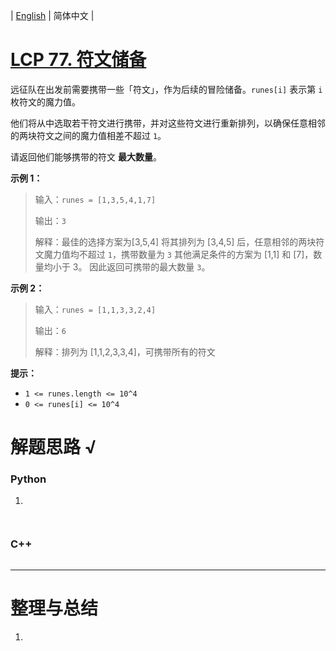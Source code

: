 | [English](README_EN.md) | 简体中文 |

# [LCP 77. 符文储备](https://leetcode.cn/problems/W2ZX4X)
远征队在出发前需要携带一些「符文」，作为后续的冒险储备。`runes[i]` 表示第 `i` 枚符文的魔力值。

他们将从中选取若干符文进行携带，并对这些符文进行重新排列，以确保任意相邻的两块符文之间的魔力值相差不超过 `1`。

请返回他们能够携带的符文 **最大数量**。

**示例 1：**
>输入：`runes = [1,3,5,4,1,7]`
>
>输出：`3`
>
>解释：最佳的选择方案为[3,5,4]
>将其排列为 [3,4,5] 后，任意相邻的两块符文魔力值均不超过 `1`，携带数量为 `3`
>其他满足条件的方案为 [1,1] 和 [7]，数量均小于 3。
>因此返回可携带的最大数量 `3`。

**示例 2：**
>输入：`runes = [1,1,3,3,2,4]`
>
>输出：`6`
>
>解释：排列为 [1,1,2,3,3,4]，可携带所有的符文

**提示：**
- `1 <= runes.length <= 10^4`
- `0 <= runes[i] <= 10^4`

# 解题思路 √

### Python

1. 

```python

```


```python

```

### C++

```cpp

```

---



# 整理与总结

1. 
